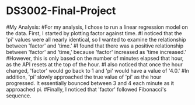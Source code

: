 # DS3002-Final-Project

#My Analysis:
#For my analysis, I chose to run a linear regression model on the data. First, I started by plotting factor against time.
#I noticed that the 'pi' values were all nearly identical, so I wanted to examine the relationship between 'factor' and 'time.'
#I found that there was a positive relationship between 'factor' and 'time,' because 'factor' increased as 'time increased.'
#However, this is only based on the number of minutes elapsed that hour, as the API resets at the top of the hour.
#I also noticed that once the hour changed,  'factor' would go back to 1 and 'pi' would have a value of '4.0.'
#In addition, 'pi' slowly approached the true value of 'pi' as the hour progressed. It essentially bounced between 3 and 4 each minute as it approached pi.
#Finally, I noticed that 'factor' followed Fibonacci's sequence.
